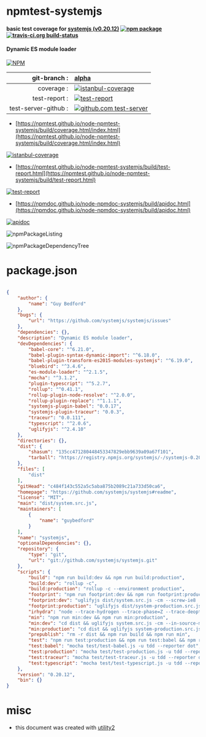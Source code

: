 # npmtest-systemjs

#### basic test coverage for  [systemjs (v0.20.12)](https://github.com/systemjs/systemjs#readme)  [![npm package](https://img.shields.io/npm/v/npmtest-systemjs.svg?style=flat-square)](https://www.npmjs.org/package/npmtest-systemjs) [![travis-ci.org build-status](https://api.travis-ci.org/npmtest/node-npmtest-systemjs.svg)](https://travis-ci.org/npmtest/node-npmtest-systemjs)

#### Dynamic ES module loader

[![NPM](https://nodei.co/npm/systemjs.png?downloads=true&downloadRank=true&stars=true)](https://www.npmjs.com/package/systemjs)

| git-branch : | [alpha](https://github.com/npmtest/node-npmtest-systemjs/tree/alpha)|
|--:|:--|
| coverage : | [![istanbul-coverage](https://npmtest.github.io/node-npmtest-systemjs/build/coverage.badge.svg)](https://npmtest.github.io/node-npmtest-systemjs/build/coverage.html/index.html)|
| test-report : | [![test-report](https://npmtest.github.io/node-npmtest-systemjs/build/test-report.badge.svg)](https://npmtest.github.io/node-npmtest-systemjs/build/test-report.html)|
| test-server-github : | [![github.com test-server](https://npmtest.github.io/node-npmtest-systemjs/GitHub-Mark-32px.png)](https://npmtest.github.io/node-npmtest-systemjs/build/app/index.html) | | build-artifacts : | [![build-artifacts](https://npmtest.github.io/node-npmtest-systemjs/glyphicons_144_folder_open.png)](https://github.com/npmtest/node-npmtest-systemjs/tree/gh-pages/build)|

- [https://npmtest.github.io/node-npmtest-systemjs/build/coverage.html/index.html](https://npmtest.github.io/node-npmtest-systemjs/build/coverage.html/index.html)

[![istanbul-coverage](https://npmtest.github.io/node-npmtest-systemjs/build/screenCapture.buildCi.browser.%252Ftmp%252Fbuild%252Fcoverage.lib.html.png)](https://npmtest.github.io/node-npmtest-systemjs/build/coverage.html/index.html)

- [https://npmtest.github.io/node-npmtest-systemjs/build/test-report.html](https://npmtest.github.io/node-npmtest-systemjs/build/test-report.html)

[![test-report](https://npmtest.github.io/node-npmtest-systemjs/build/screenCapture.buildCi.browser.%252Ftmp%252Fbuild%252Ftest-report.html.png)](https://npmtest.github.io/node-npmtest-systemjs/build/test-report.html)

- [https://npmdoc.github.io/node-npmdoc-systemjs/build/apidoc.html](https://npmdoc.github.io/node-npmdoc-systemjs/build/apidoc.html)

[![apidoc](https://npmdoc.github.io/node-npmdoc-systemjs/build/screenCapture.buildCi.browser.%252Ftmp%252Fbuild%252Fapidoc.html.png)](https://npmdoc.github.io/node-npmdoc-systemjs/build/apidoc.html)

![npmPackageListing](https://npmtest.github.io/node-npmtest-systemjs/build/screenCapture.npmPackageListing.svg)

![npmPackageDependencyTree](https://npmtest.github.io/node-npmtest-systemjs/build/screenCapture.npmPackageDependencyTree.svg)



# package.json

```json

{
    "author": {
        "name": "Guy Bedford"
    },
    "bugs": {
        "url": "https://github.com/systemjs/systemjs/issues"
    },
    "dependencies": {},
    "description": "Dynamic ES module loader",
    "devDependencies": {
        "babel-core": "^6.21.0",
        "babel-plugin-syntax-dynamic-import": "^6.18.0",
        "babel-plugin-transform-es2015-modules-systemjs": "^6.19.0",
        "bluebird": "^3.4.6",
        "es-module-loader": "^2.1.5",
        "mocha": "^3.1.2",
        "plugin-typescript": "^5.2.7",
        "rollup": "^0.41.1",
        "rollup-plugin-node-resolve": "^2.0.0",
        "rollup-plugin-replace": "^1.1.1",
        "systemjs-plugin-babel": "0.0.17",
        "systemjs-plugin-traceur": "0.0.3",
        "traceur": "0.0.111",
        "typescript": "^2.0.6",
        "uglifyjs": "^2.4.10"
    },
    "directories": {},
    "dist": {
        "shasum": "135cc471280448453347829ebb9639a09a67f101",
        "tarball": "https://registry.npmjs.org/systemjs/-/systemjs-0.20.12.tgz"
    },
    "files": [
        "dist"
    ],
    "gitHead": "c484f143c552a5c5aba875b2089c21a733d50ca6",
    "homepage": "https://github.com/systemjs/systemjs#readme",
    "license": "MIT",
    "main": "dist/system.src.js",
    "maintainers": [
        {
            "name": "guybedford"
        }
    ],
    "name": "systemjs",
    "optionalDependencies": {},
    "repository": {
        "type": "git",
        "url": "git://github.com/systemjs/systemjs.git"
    },
    "scripts": {
        "build": "npm run build:dev && npm run build:production",
        "build:dev": "rollup -c",
        "build:production": "rollup -c --environment production",
        "footprint": "npm run footprint:dev && npm run footprint:production",
        "footprint:dev": "uglifyjs dist/system.src.js -cm --screw-ie8 | gzip -9f | wc -c",
        "footprint:production": "uglifyjs dist/system-production.src.js -cm --screw-ie8 | gzip -9f | wc -c",
        "irhydra": "node --trace-hydrogen --trace-phase=Z --trace-deopt --code-comments --hydrogen-track-positions --redirect-code-traces --redirect-code-traces-to=code.asm --print-opt-code --trace_hydrogen_file=hydrogen.cfg irhydra/load.js",
        "min": "npm run min:dev && npm run min:production",
        "min:dev": "cd dist && uglifyjs system.src.js -cm --in-source-map system.src.js.map --source-map system.js.map --screw-ie8 --comments '/SystemJS v/' > system.js",
        "min:production": "cd dist && uglifyjs system-production.src.js -cm --in-source-map system-production.src.js.map --source-map system-production.js.map --screw-ie8 --comments '/SystemJS v/' > system-production.js",
        "prepublish": "rm -r dist && npm run build && npm run min",
        "test": "npm run test:production && npm run test:babel && npm run test:traceur && npm run test:typescript",
        "test:babel": "mocha test/test-babel.js -u tdd --reporter dot",
        "test:production": "mocha test/test-production.js -u tdd --reporter dot",
        "test:traceur": "mocha test/test-traceur.js -u tdd --reporter dot",
        "test:typescript": "mocha test/test-typescript.js -u tdd --reporter dot"
    },
    "version": "0.20.12",
    "bin": {}
}
```



# misc
- this document was created with [utility2](https://github.com/kaizhu256/node-utility2)
